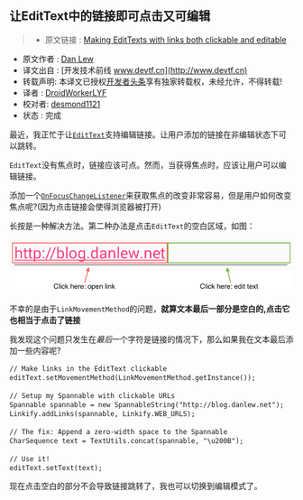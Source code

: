 让EditText中的链接即可点击又可编辑
---

> * 原文链接 : [Making EditTexts with links both clickable and editable](http://blog.danlew.net/2015/12/14/making-edittexts-with-links-both-clickable-and-editable/)
* 原文作者 : [Dan Lew](http://blog.danlew.net/about/)
* 译文出自 : [开发技术前线 www.devtf.cn](http://www.devtf.cn)
* 转载声明: 本译文已授权[开发者头条](http://toutiao.io/download)享有独家转载权，未经允许，不得转载!
* 译者 : [DroidWorkerLYF](https://github.com/DroidWorkerLYF) 
* 校对者: [desmond1121](https://github.com/desmond1121)  
* 状态 :  完成

最近，我正忙于让[`EditText`](http://developer.android.com/reference/android/widget/EditText.html)支持编辑链接。让用户添加的链接在非编辑状态下可以跳转。

`EditText`没有焦点时，链接应该可点。然而，当获得焦点时，应该让用户可以编辑链接。

添加一个[`OnFocusChangeListener`](http://developer.android.com/reference/android/view/View.OnFocusChangeListener.html)来获取焦点的改变非常容易，但是用户如何改变焦点呢?(因为点击链接会使得浏览器被打开)

长按是一种解决方法。第二种办法是点击`EditText`的空白区域，如图：

![image](https://github.com/DroidWorkerLYF/Translate/blob/master/Making%20EditTexts%20with%20links%20both%20clickable%20and%20editable/1.png?raw=true)
 
不幸的是由于`LinkMovementMethod`的问题，**就算文本最后一部分是空白的,点击它也相当于点击了链接**

我发现这个问题只发生在*最后*一个字符是链接的情况下，那么如果我在文本最后添加一些内容呢?

    // Make links in the EditText clickable
    editText.setMovementMethod(LinkMovementMethod.getInstance());

    // Setup my Spannable with clickable URLs
    Spannable spannable = new SpannableString("http://blog.danlew.net");  
    Linkify.addLinks(spannable, Linkify.WEB_URLS);

    // The fix: Append a zero-width space to the Spannable
    CharSequence text = TextUtils.concat(spannable, "\u200B");

    // Use it!
    editText.setText(text);  
  
现在点击空白的部分不会导致链接跳转了，我也可以切换到编辑模式了。
